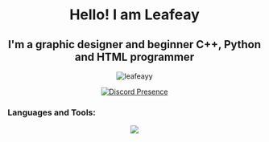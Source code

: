 <h1 align="center">Hello! I am Leafeay</h1>
<h2 align="center">I'm a graphic designer and beginner C++, Python and HTML programmer</h2>

<p align="center"> <img src="https://komarev.com/ghpvc/?username=leafeayy&label=Profile%20views&color=0e75b6&style=flat" alt="leafeayy" /> </p>

<div id="header" align="center">

[![Discord Presence](https://lanyard.cnrad.dev/api/590169471877120020)](https://discord.com/users/590169471877120020)

<h3 align="left">Languages and Tools:</h3>
<p align="center">
  <a href="https://skillicons.dev">
    <img src="https://skillicons.dev/icons?i=cpp,python,html,discord,github,ae,figma,ai,ps,linux,windows,apple" />
  </a>
</p>
